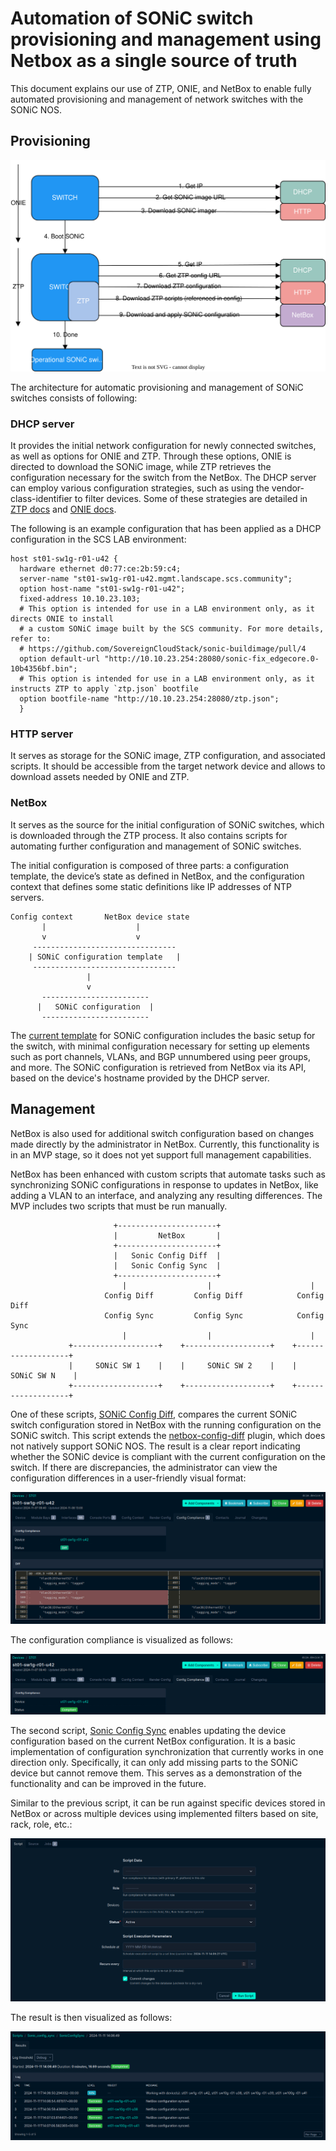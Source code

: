 # Automation of SONiC switch provisioning and management using Netbox as a single source of truth

This document explains our use of ZTP, ONIE, and NetBox to enable fully automated provisioning and management of
network switches with the SONiC NOS.

## Provisioning

![netbox.drawio.svg](../assets/sonic/netbox.drawio.svg)

The architecture for automatic provisioning and management of SONiC switches consists of following:

### DHCP server

It provides the initial network configuration for newly connected switches, as well as options for ONIE and ZTP.
Through these options, ONIE is directed to download the SONiC image, while ZTP retrieves the configuration necessary
for the switch from the NetBox.
The DHCP server can employ various configuration strategies, such as using the vendor-class-identifier to filter devices.
Some of these strategies are detailed in [ZTP docs](ZTP.md) and [ONIE docs](ONIE.md).

The following is an example configuration that has been applied as a DHCP configuration in the SCS LAB environment:
```text
host st01-sw1g-r01-u42 {
  hardware ethernet d0:77:ce:2b:59:c4;
  server-name "st01-sw1g-r01-u42.mgmt.landscape.scs.community";
  option host-name "st01-sw1g-r01-u42";
  fixed-address 10.10.23.103;
  # This option is intended for use in a LAB environment only, as it directs ONIE to install
  # a custom SONiC image built by the SCS community. For more details, refer to:
  # https://github.com/SovereignCloudStack/sonic-buildimage/pull/4
  option default-url "http://10.10.23.254:28080/sonic-fix_edgecore.0-10b4356bf.bin";
  # This option is intended for use in a LAB environment only, as it instructs ZTP to apply `ztp.json` bootfile
  option bootfile-name "http://10.10.23.254:28080/ztp.json";
  }
```

### HTTP server

It serves as storage for the SONiC image, ZTP configuration, and associated scripts.
It should be accessible from the target network device and allows to download assets needed by ONIE and ZTP.

### NetBox

It serves as the source for the initial configuration of SONiC switches, which is downloaded through the ZTP process.
It also contains scripts for automating further configuration and management of SONiC switches.

The initial configuration is composed of three parts: a configuration template, the device’s state as defined in NetBox,
and the configuration context that defines some static definitions like IP addresses of NTP servers.

    Config context       NetBox device state
           |                    |
           v                    v
         --------------------------------
        | SONiC configuration template   |
         --------------------------------
                     |
                     v
           ------------------------
          |   SONiC configuration  |
           ------------------------

The [current template](../../netbox/config_templates/sonic_config.json.j2) for SONiC configuration includes the basic setup for the switch, with minimal configuration
necessary for setting up elements such as port channels, VLANs, and BGP unnumbered using peer groups, and more.
The SONiC configuration is retrieved from NetBox via its API, based on the device's hostname provided by the DHCP server.

## Management

NetBox is also used for additional switch configuration based on changes made directly by the administrator in NetBox.
Currently, this functionality is in an MVP stage, so it does not yet support full management capabilities.

NetBox has been enhanced with custom scripts that automate tasks such as synchronizing SONiC configurations in response
to updates in NetBox, like adding a VLAN to an interface, and analyzing any resulting differences. The MVP includes two
scripts that must be run manually.

                           +----------------------+
                           |         NetBox       |
                           +----------------------+
                           |   Sonic Config Diff  |
                           |   Sonic Config Sync  |
                           +----------------------+
                             |                  |                      |
                         Config Diff         Config Diff            Config Diff
                         Config Sync         Config Sync            Config Sync
                             |                  |                      |
                 +-------------------+    +-------------------+    +-------------------+
                 |     SONiC SW 1    |    |     SONiC SW 2    |    |     SONiC SW N    |
                 +-------------------+    +-------------------+    +-------------------+

One of these scripts, [SONiC Config Diff](../../netbox/scripts/sonic_config_diff.py), compares the current SONiC switch configuration stored in NetBox with the running
configuration on the SONiC switch. This script extends the [netbox-config-diff](https://github.com/miaow2/netbox-config-diff)
plugin, which does not natively support SONiC NOS. The result is a clear report indicating whether the SONiC device is
compliant with the current configuration on the switch. If there are discrepancies, the administrator can view
the configuration differences in a user-friendly visual format:

![netbox_config_diff.png](../assets/sonic/netbox_config_diff.png)

The configuration compliance is visualized as follows:

![netbox_config_compliant.png](../assets/sonic/netbox_config_compliant.png)

The second script, [Sonic Config Sync](../../netbox/scripts/sonic_config_sync.py) enables updating the device configuration
based on the current NetBox configuration. It is a basic implementation of configuration synchronization that currently
works in one direction only. Specifically, it can only add missing parts to the SONiC device but cannot remove them.
This serves as a demonstration of the functionality and can be improved in the future.

Similar to the previous script, it can be run against specific devices stored in NetBox or across multiple devices using
implemented filters based on site, rack, role, etc.:

![netbox_config_sync.png](../assets/sonic/netbox_config_sync.png)

The result is then visualized as follows:

![netbox_config_sync_done.png](../assets/sonic/netbox_config_sync_done.png)
